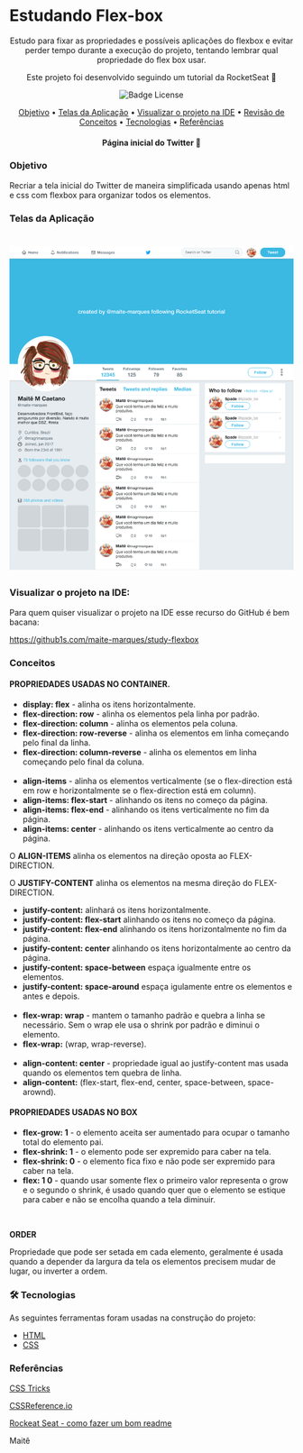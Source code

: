 # Estudando Flex-box

<p align="center">Estudo para fixar as propriedades e possíveis aplicações do flexbox e evitar perder tempo durante a execução do projeto, tentando lembrar qual propriedade do flex box usar.</p>
<p align="center">Este projeto foi desenvolvido seguindo um tutorial da RocketSeat 🚀 </p>

<p align="center">
  <img src="https://img.shields.io/github/license/maite-marques/study-flexbox" alt="Badge License">
</p>

<p align="center">
 <a href="#objetivo">Objetivo</a> •
 <a href="#telas-da-aplicacao">Telas da Aplicação</a> •
 <a href="#visualizar-projeto-IDEo">Visualizar o projeto na IDE</a> •
 <a href="#conceitos">Revisão de Conceitos</a> •
 <a href="#tecnologias">Tecnologias</a> •
 <a href="#referencias">Referências</a>
</p>

<h4 align="center">Página inicial do Twitter 🚀</h4>

### Objetivo
<p>Recriar a tela inicial do Twitter de maneira simplificada usando apenas html e css com flexbox para organizar todos os elementos.</p>

### Telas da Aplicação

<h1 align="center">
  <img alt="Tela inicial do Twitter"  src="/images/screencapture.png" />
</h1>

### Visualizar o projeto na IDE:

Para quem quiser visualizar o projeto na IDE esse recurso do GitHub é bem bacana:

https://github1s.com/maite-marques/study-flexbox

### Conceitos

#### PROPRIEDADES USADAS NO CONTAINER.
<ul> 
	<li><b>display: flex</b> - alinha os itens horizontalmente.</li>
	<li><b>flex-direction: row</b> - alinha os elementos pela linha por padrão.</li>
	<li><b>flex-direction: column</b> - alinha os elementos pela coluna.</li>
	<li><b>flex-direction: row-reverse</b> - alinha os elementos em linha começando pelo final da linha.</li>
	<li><b>flex-direction: column-reverse</b> - alinha os elementos em linha começando pelo final da coluna.</li>
	</br>
	<li><b>align-items</b> - alinha os elementos verticalmente (se o flex-direction está em row e horizontalmente se o flex-direction está em column).</li>
	<li><b>align-items: flex-start</b> - alinhando os itens no começo da página.</li>
	<li><b>align-items: flex-end</b> - alinhando os itens verticalmente  no fim da página.</li>
	<li><b>align-items: center</b> - alinhando os itens verticalmente  ao centro da página.</li>

</ul>
  <p>O <b>ALIGN-ITEMS</b> alinha os elementos na direção oposta ao FLEX-DIRECTION.</p>
  <p>O <b>JUSTIFY-CONTENT</b> alinha os elementos na mesma direção do FLEX-DIRECTION.</p>
<ul>
	<li><b>justify-content:</b> alinhará os itens horizontalmente.</li>
  <li><b>justify-content: flex-start</b> alinhando os itens no começo da página.</li>
  <li><b>justify-content: flex-end</b> alinhando os itens horizontalmente no fim da página.</li>
  <li><b>justify-content: center</b> alinhando os itens horizontalmente ao centro da página.</li>
  <li><b>justify-content: space-between</b> espaça igualmente entre os elementos.</li>
  <li><b>justify-content: space-around</b> espaça igulamente entre os elementos e antes e depois.</li>
  </br>
  <li><b>flex-wrap: wrap</b> - mantem o tamanho padrão e quebra a linha se necessário. Sem o wrap ele usa o shrink por padrão e diminui o elemento.</li>
  <li><b>flex-wrap:</b> (wrap, wrap-reverse).</li>
  </br>
  <li><b>align-content: center</b> - propriedade igual ao justify-content mas usada quando os elementos tem quebra de linha.</li>
  <li><b>align-content:</b> (flex-start, flex-end, center, space-between, space-arownd).</li>
</ul>

#### PROPRIEDADES USADAS NO BOX
<ul>
  <li><b>flex-grow: 1</b> - o elemento aceita ser aumentado para ocupar o tamanho total do elemento pai.</li>
  <li><b>flex-shrink: 1</b> - o elemento pode ser expremido para caber na tela.</li>
  <li><b>flex-shrink: 0</b> - o elemento fica fixo e não pode ser expremido para caber na tela.</li>
  <li><b>flex: 1 0</b> - quando usar somente flex o primeiro valor representa o grow e o segundo o shrink,
  é usado quando quer que o elemento se estique para caber e não se encolha quando a tela diminuir.</li>
</ul>
</br>
<p><b>ORDER</b></p>
  <p>Propriedade que pode ser setada em cada elemento, geralmente é usada quando a depender da largura da tela os elementos precisem mudar de lugar, ou inverter a ordem.</p>

### 🛠 Tecnologias
As seguintes ferramentas foram usadas na construção do projeto:

- [HTML](https://expo.io/)
- [CSS](https://nodejs.org/en/)

### Referências
<p><a href="https://css-tricks.com/snippets/css/a-guide-to-flexbox/">CSS Tricks<a></p>
<p><a href="https://cssreference.io/flexbox/">CSSReference.io<a></p>
<p><a href="https://blog.rocketseat.com.br/como-fazer-um-bom-readme/">Rockeat Seat - como fazer um bom readme</a></p>
	
<p>Maitê</p>
